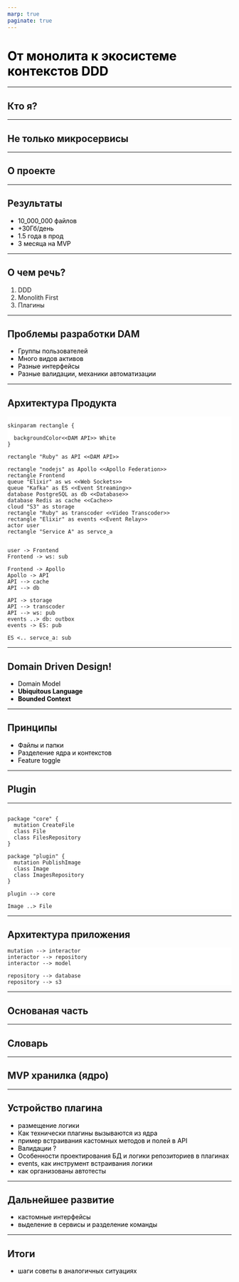```yaml
---
marp: true
paginate: true
---
```


<style>
  img {
    display: block;
    max-height: 100%;
    max-width: 80%;
  }

  h1, p, ul li { color: black; }
  pre { border: 0px; background: white; }

  footer { color: #bbb }
  footer a { color: #bbb }
</style>

<!-- _paginate: skip -->
# От монолита к экосистеме контекстов DDD

---

## Кто я?

---

## Не только микросервисы

---

## О проекте

---

## Результаты

- 10_000_000 файлов
- +30Гб/день
- 1.5 года в прод
- 3 месяца на MVP

---

## О чем речь?

1. DDD
2. Monolith First
3. Плагины

---

## Проблемы разработки DAM

* Группы пользователей
* Много видов активов 
* Разные интерфейсы
* Разные валидации, механики автоматизации

---

## Архитектура Продукта

```plantuml

skinparam rectangle {
  
  backgroundColor<<DAM API>> White
}

rectangle "Ruby" as API <<DAM API>>

rectangle "nodejs" as Apollo <<Apollo Federation>>
rectangle Frontend
queue "Elixir" as ws <<Web Sockets>>
queue "Kafka" as ES <<Event Streaming>>
database PostgreSQL as db <<Database>>
database Redis as cache <<Cache>>
cloud "S3" as storage
rectangle "Ruby" as transcoder <<Video Transcoder>>
rectangle "Elixir" as events <<Event Relay>>
actor user
rectangle "Service A" as servce_a


user -> Frontend
Frontend -> ws: sub

Frontend -> Apollo
Apollo -> API 
API --> cache
API --> db

API -> storage
API --> transcoder
API --> ws: pub
events ..> db: outbox
events -> ES: pub

ES <.. servce_a: sub

```

---

## Domain Driven Design!

* Domain Model
* **Ubiquitous Language**
* **Bounded Context**

---

## Принципы

* Файлы и папки
* Разделение ядра и контекстов
* Feature toggle

---

## Plugin

---

```plantuml

package "core" {
  mutation CreateFile
  class File
  class FilesRepository
}

package "plugin" {
  mutation PublishImage
  class Image
  class ImagesRepository
}

plugin --> core

Image ..> File

```

---

## Архитектура приложения

```plantuml
mutation --> interactor
interactor --> repository
interactor --> model

repository --> database
repository --> s3
```

---

## Основаная часть

---

## Словарь

---

## MVP хранилка (ядро)

---

## Устройство плагина

* размещение логики
* Как технически плагины вызываются из ядра
* пример встраивания кастомных методов и полей в API
* Валидации ?
* Особенности проектирования БД и логики репозиториев в плагинах
* events, как инструмент встраивания логики
* как организованы автотесты

---

## Дальнейшее развитие

* кастомные интерфейсы
* выделение в сервисы и разделение команды

---

## Итоги

- шаги советы в аналогичных ситуациях





<!--

- шаги советы в аналогичных ситуациях
- ошибки которые совершили/ забавные исотрии
- какине преимущества получили - объективно
- https://www.youtube.com/watch?v=DsfnFrwKksA - как мерить качество кода. может быт полезно
- в начале добавить кейсы неудачного распила на микрочервисы

- как выделить агрегаты не только по плиагнам
- есть 
- словарь - не всегда оч строго, нужно уметь не путаться, если кто-то сомневается нужно добавить формулировку чтобы не было вопросов
-->
